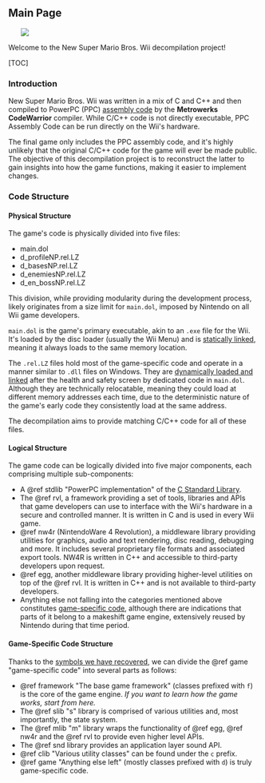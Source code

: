 ## Main Page

<img src="logo_big.png" style="max-width: 50%; display: block; margin-left: 5%;" />

Welcome to the New Super Mario Bros. Wii decompilation project!

[TOC]

### Introduction
New Super Mario Bros. Wii was written in a mix of C and C++ and then compiled to PowerPC (PPC) [assembly code](https://en.wikipedia.org/wiki/Assembly_language) by the **Metrowerks CodeWarrior** compiler. While C/C++ code is not directly executable, PPC Assembly Code can be run directly on the Wii's hardware.

The final game only includes the PPC assembly code, and it's highly unlikely that the original C/C++ code for the game will ever be made public. The objective of this decompilation project is to reconstruct the latter to gain insights into how the game functions, making it easier to implement changes.

### Code Structure

#### Physical Structure
The game's code is physically divided into five files:
- main.dol
- d_profileNP.rel.LZ
- d_basesNP.rel.LZ
- d_enemiesNP.rel.LZ
- d_en_bossNP.rel.LZ

This division, while providing modularity during the development process, likely originates from a size limit for `main.dol`, imposed by Nintendo on all Wii game developers.

`main.dol` is the game's primary executable, akin to an `.exe` file for the Wii. It's loaded by the disc loader (usually the Wii Menu) and is [statically linked](https://www.baeldung.com/cs/static-dynamic-linking-differences#static-linking), meaning it always loads to the same memory location.

The `.rel.LZ` files hold most of the game-specific code and operate in a manner similar to `.dll` files on Windows. They are [dynamically loaded and linked](https://www.baeldung.com/cs/static-dynamic-linking-differences#dynamic-linking) after the health and safety screen by dedicated code in `main.dol`. Although they are technically relocatable, meaning they could load at different memory addresses each time, due to the deterministic nature of the game's early code they consistently load at the same address.

The decompilation aims to provide matching C/C++ code for all of these files.

#### Logical Structure
The game code can be logically divided into five major components, each comprising multiple sub-components:
- A @ref stdlib "PowerPC implementation" of the [C Standard Library](https://en.wikipedia.org/wiki/C_standard_library).
- The @ref rvl, a framework providing a set of tools, libraries and APIs that game developers can use to interface with the Wii's hardware in a secure and controlled manner. It is written in C and is used in every Wii game.
- @ref nw4r (NintendoWare 4 Revolution), a middleware library providing utilities for graphics, audio and text rendering, disc reading, debugging and more. It includes several proprietary file formats and associated export tools. NW4R is written in C++ and accessible to third-party developers upon request.
- @ref egg, another middleware library providing higher-level utilities on top of the @ref rvl. It is written in C++ and is not available to third-party developers.
- Anything else not falling into the categories mentioned above constitutes [game-specific code](#game-specific-code-structure), although there are indications that parts of it belong to a makeshift game engine, extensively reused by Nintendo during that time period.

#### Game-Specific Code Structure
Thanks to the [symbols we have recovered](https://rootcubed.dev/nsmbw-symbols/), we can divide the @ref game "game-specific code" into several parts as follows:
- @ref framework "The base game framework" (classes prefixed with `f`) is the core of the game engine. _If you want to learn how the game works, start from here._
- The @ref slib "s" library is comprised of various utilities and, most importantly, the state system.
- The @ref mlib "m" library wraps the functionality of @ref egg, @ref nw4r and the @ref rvl to provide even higher level APIs.
- The @ref snd library provides an application layer sound API.
- @ref clib "Various utility classes" can be found under the `c` prefix.
- @ref game "Anything else left" (mostly classes prefixed with `d`) is truly game-specific code.
